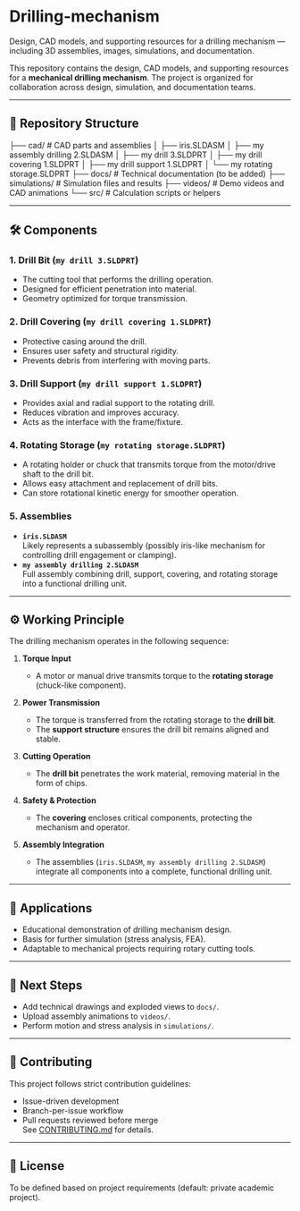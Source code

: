 # Drilling-mechanism
Design, CAD models, and supporting resources for a drilling mechanism — including 3D assemblies, images, simulations, and documentation.

This repository contains the design, CAD models, and supporting resources for a **mechanical drilling mechanism**. The project is organized for collaboration across design, simulation, and documentation teams.

---

## 📂 Repository Structure
├── cad/ # CAD parts and assemblies
│ ├── iris.SLDASM
│ ├── my assembly drilling 2.SLDASM
│ ├── my drill 3.SLDPRT
│ ├── my drill covering 1.SLDPRT
│ ├── my drill support 1.SLDPRT
│ └── my rotating storage.SLDPRT
├── docs/ # Technical documentation (to be added)
├── simulations/ # Simulation files and results
├── videos/ # Demo videos and CAD animations
└── src/ # Calculation scripts or helpers


---

## 🛠️ Components

### 1. **Drill Bit (`my drill 3.SLDPRT`)**
- The cutting tool that performs the drilling operation.
- Designed for efficient penetration into material.
- Geometry optimized for torque transmission.

### 2. **Drill Covering (`my drill covering 1.SLDPRT`)**
- Protective casing around the drill.
- Ensures user safety and structural rigidity.
- Prevents debris from interfering with moving parts.

### 3. **Drill Support (`my drill support 1.SLDPRT`)**
- Provides axial and radial support to the rotating drill.
- Reduces vibration and improves accuracy.
- Acts as the interface with the frame/fixture.

### 4. **Rotating Storage (`my rotating storage.SLDPRT`)**
- A rotating holder or chuck that transmits torque from the motor/drive shaft to the drill bit.
- Allows easy attachment and replacement of drill bits.
- Can store rotational kinetic energy for smoother operation.

### 5. **Assemblies**
- **`iris.SLDASM`**  
  Likely represents a subassembly (possibly iris-like mechanism for controlling drill engagement or clamping).  
- **`my assembly drilling 2.SLDASM`**  
  Full assembly combining drill, support, covering, and rotating storage into a functional drilling unit.

---

## ⚙️ Working Principle

The drilling mechanism operates in the following sequence:

1. **Torque Input**  
   - A motor or manual drive transmits torque to the **rotating storage** (chuck-like component).  

2. **Power Transmission**  
   - The torque is transferred from the rotating storage to the **drill bit**.  
   - The **support structure** ensures the drill bit remains aligned and stable.  

3. **Cutting Operation**  
   - The **drill bit** penetrates the work material, removing material in the form of chips.  

4. **Safety & Protection**  
   - The **covering** encloses critical components, protecting the mechanism and operator.  

5. **Assembly Integration**  
   - The assemblies (`iris.SLDASM`, `my assembly drilling 2.SLDASM`) integrate all components into a complete, functional drilling unit.

---

## 🎯 Applications
- Educational demonstration of drilling mechanism design.
- Basis for further simulation (stress analysis, FEA).
- Adaptable to mechanical projects requiring rotary cutting tools.

---

## 📌 Next Steps
- Add technical drawings and exploded views to `docs/`.
- Upload assembly animations to `videos/`.
- Perform motion and stress analysis in `simulations/`.

---

## 🤝 Contributing
This project follows strict contribution guidelines:
- Issue-driven development
- Branch-per-issue workflow
- Pull requests reviewed before merge  
See [CONTRIBUTING.md](CONTRIBUTING.md) for details.

---

## 📜 License
To be defined based on project requirements (default: private academic project).
